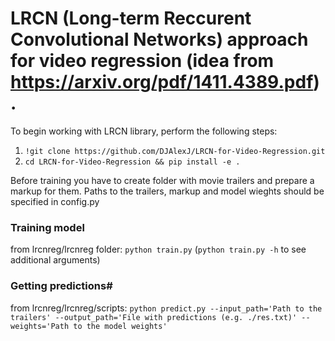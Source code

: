 # LRCN (Long-term Reccurent Convolutional Networks) approach for video regression (idea from https://arxiv.org/pdf/1411.4389.pdf).

To begin working with LRCN library, perform the following steps:

  1. `!git clone https://github.com/DJAlexJ/LRCN-for-Video-Regression.git`
  2. `cd LRCN-for-Video-Regression && pip install -e .`

Before training you have to create folder with movie trailers and prepare a markup for them. Paths to the trailers, markup and model wieghts should be specified in config.py

### Training model
from lrcnreg/lrcnreg folder:
`python train.py` (`python train.py -h` to see additional arguments)


### Getting predictions#
from lrcnreg/lrcnreg/scripts:
`python predict.py --input_path='Path to the trailers' --output_path='File with predictions (e.g. ./res.txt)' --weights='Path to the model weights'`
